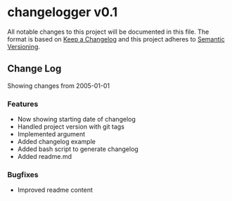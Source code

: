 # changelogger v0.1

All notable changes to this project will be documented in this file.
The format is based on [Keep a Changelog](https://keepachangelog.com/en/1.1.0/) and this project adheres to [Semantic Versioning](https://semver.org/).

## Change Log
Showing changes from 2005-01-01

### Features
- Now showing starting date of changelog
- Handled project version with git tags
- Implemented  argument
- Added changelog example
- Added bash script to generate changelog
- Added readme.md

### Bugfixes
- Improved readme content
